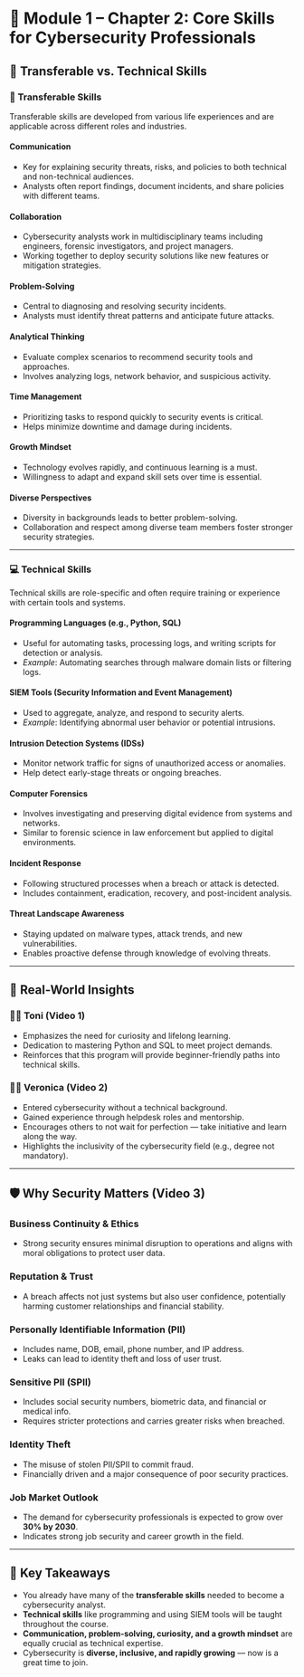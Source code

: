 # 🧠 Module 1 – Chapter 2: Core Skills for Cybersecurity Professionals

## 🔄 Transferable vs. Technical Skills

### 🔁 Transferable Skills

Transferable skills are developed from various life experiences and are applicable across different roles and industries.

#### **Communication**
- Key for explaining security threats, risks, and policies to both technical and non-technical audiences.
- Analysts often report findings, document incidents, and share policies with different teams.

#### **Collaboration**
- Cybersecurity analysts work in multidisciplinary teams including engineers, forensic investigators, and project managers.
- Working together to deploy security solutions like new features or mitigation strategies.

#### **Problem-Solving**
- Central to diagnosing and resolving security incidents.
- Analysts must identify threat patterns and anticipate future attacks.

#### **Analytical Thinking**
- Evaluate complex scenarios to recommend security tools and approaches.
- Involves analyzing logs, network behavior, and suspicious activity.

#### **Time Management**
- Prioritizing tasks to respond quickly to security events is critical.
- Helps minimize downtime and damage during incidents.

#### **Growth Mindset**
- Technology evolves rapidly, and continuous learning is a must.
- Willingness to adapt and expand skill sets over time is essential.

#### **Diverse Perspectives**
- Diversity in backgrounds leads to better problem-solving.
- Collaboration and respect among diverse team members foster stronger security strategies.

---

### 💻 Technical Skills

Technical skills are role-specific and often require training or experience with certain tools and systems.

#### **Programming Languages** (e.g., Python, SQL)
- Useful for automating tasks, processing logs, and writing scripts for detection or analysis.
- *Example*: Automating searches through malware domain lists or filtering logs.

#### **SIEM Tools (Security Information and Event Management)**
- Used to aggregate, analyze, and respond to security alerts.
- *Example*: Identifying abnormal user behavior or potential intrusions.

#### **Intrusion Detection Systems (IDSs)**
- Monitor network traffic for signs of unauthorized access or anomalies.
- Help detect early-stage threats or ongoing breaches.

#### **Computer Forensics**
- Involves investigating and preserving digital evidence from systems and networks.
- Similar to forensic science in law enforcement but applied to digital environments.

#### **Incident Response**
- Following structured processes when a breach or attack is detected.
- Includes containment, eradication, recovery, and post-incident analysis.

#### **Threat Landscape Awareness**
- Staying updated on malware types, attack trends, and new vulnerabilities.
- Enables proactive defense through knowledge of evolving threats.

---

## 🧬 Real-World Insights

### 👩‍💻 Toni (Video 1)
- Emphasizes the need for curiosity and lifelong learning.
- Dedication to mastering Python and SQL to meet project demands.
- Reinforces that this program will provide beginner-friendly paths into technical skills.

### 👩‍💻 Veronica (Video 2)
- Entered cybersecurity without a technical background.
- Gained experience through helpdesk roles and mentorship.
- Encourages others to not wait for perfection — take initiative and learn along the way.
- Highlights the inclusivity of the cybersecurity field (e.g., degree not mandatory).

---

## 🛡️ Why Security Matters (Video 3)

### **Business Continuity & Ethics**
- Strong security ensures minimal disruption to operations and aligns with moral obligations to protect user data.

### **Reputation & Trust**
- A breach affects not just systems but also user confidence, potentially harming customer relationships and financial stability.

### **Personally Identifiable Information (PII)**
- Includes name, DOB, email, phone number, and IP address.
- Leaks can lead to identity theft and loss of user trust.

### **Sensitive PII (SPII)**
- Includes social security numbers, biometric data, and financial or medical info.
- Requires stricter protections and carries greater risks when breached.

### **Identity Theft**
- The misuse of stolen PII/SPII to commit fraud.
- Financially driven and a major consequence of poor security practices.

### **Job Market Outlook**
- The demand for cybersecurity professionals is expected to grow over **30% by 2030**.
- Indicates strong job security and career growth in the field.

---

## 📌 Key Takeaways

- You already have many of the **transferable skills** needed to become a cybersecurity analyst.
- **Technical skills** like programming and using SIEM tools will be taught throughout the course.
- **Communication, problem-solving, curiosity, and a growth mindset** are equally crucial as technical expertise.
- Cybersecurity is **diverse, inclusive, and rapidly growing** — now is a great time to join.
